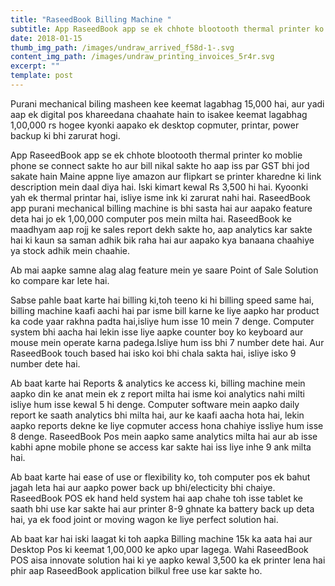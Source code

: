 ```yaml
---
title: "RaseedBook Billing Machine "
subtitle: App RaseedBook app se ek chhote blootooth thermal printer ko moblie phone
date: 2018-01-15
thumb_img_path: /images/undraw_arrived_f58d-1-.svg
content_img_path: /images/undraw_printing_invoices_5r4r.svg
excerpt: ""
template: post
---
```

Purani mechanical biling masheen kee keemat lagabhag 15,000 hai, aur yadi aap ek digital pos khareedana chaahate hain to isakee keemat lagabhag 1,00,000 rs hogee kyonki aapako ek desktop copmuter, printar, power backup ki bhi zarurat hogi. 

App RaseedBook app se ek chhote blootooth thermal printer ko moblie phone se connect sakte ho aur bill nikal sakte ho aap iss par GST bhi jod sakate hain Maine appne liye amazon aur flipkart se printer kharedne ki link description mein daal diya hai. Iski kimart kewal Rs 3,500 hi hai. Kyoonki yah ek thermal printar hai, isliye isme ink ki zarurat nahi hai. RaseedBook  app purani mechanical billing machine is bhi sasta hai aur aapako feature deta hai jo ek 1,00,000 computer pos mein milta hai. RaseedBook ke maadhyam aap rojj ke sales report dekh sakte ho, aap analytics kar sakte hai ki kaun sa saman adhik bik raha hai aur aapako kya banaana chaahiye ya stock adhik mein chaahie. 

Ab mai aapke samne alag alag feature mein ye saare Point of Sale Solution ko compare kar lete hai. 

Sabse pahle baat karte hai billing ki,toh teeno ki hi billing speed same hai, billing machine kaafi aachi hai par isme bill karne ke liye aapko har product ka code yaar rakhna padta hai,isliye hum isse 10 mein 7 denge. Computer system bhi aacha hai lekin isse liye aapke counter boy ko keyboard aur mouse mein operate karna padega.Isliye hum iss bhi 7 number dete hai. Aur RaseedBook touch based hai isko koi bhi chala sakta hai, isliye isko 9 number dete hai. 

Ab baat karte hai Reports & analytics ke access ki, billing machine mein aapko din ke anat mein ek z report milta hai isme koi analytics nahi milti isliye hum isse kewal 5 hi denge. Computer software mein aapko daily report ke saath analytics bhi milta hai, aur ke kaafi aacha hota hai, lekin aapko reports dekne ke liye copmuter access hona chahiye issliye hum isse 8 denge. RaseedBook Pos mein aapko same analytics milta hai aur ab isse kabhi apne mobile phone se access kar sakte hai iss liye inhe 9 ank milta hai. 

Ab baat karte hai ease of use or flexibility ko, toh computer pos ek bahut jagah leta hai aur aapko power back up bhi/electicity bhi chaiye. RaseedBook POS ek hand held system hai aap chahe toh isse tablet ke saath bhi use kar sakte hai aur printer 8-9 ghnate ka battery back up deta hai, ya ek food joint or moving wagon ke liye perfect solution hai. 

Ab baat kar hai iski laagat ki toh aapka Billing machine 15k ka aata hai aur Desktop Pos ki keemat 1,00,000 ke apko upar lagega. Wahi RaseedBook POS aisa innovate solution hai ki ye aapko kewal 3,500 ka ek printer lena hai phir aap RaseedBook application bilkul free use kar sakte ho.